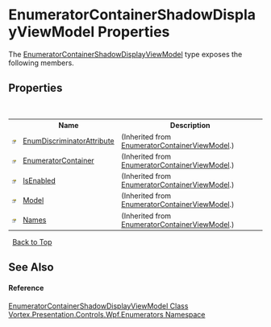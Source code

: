 # EnumeratorContainerShadowDisplayViewModel Properties
 

The <a href="T_Vortex_Presentation_Controls_Wpf_Enumerators_EnumeratorContainerShadowDisplayViewModel.md">EnumeratorContainerShadowDisplayViewModel</a> type exposes the following members.


## Properties
&nbsp;<table><tr><th></th><th>Name</th><th>Description</th></tr><tr><td>![Public property](media/pubproperty.gif "Public property")</td><td><a href="P_Vortex_Presentation_Controls_Wpf_Enumerators_EnumeratorContainerViewModel_EnumDiscriminatorAttribute.md">EnumDiscriminatorAttribute</a></td><td> (Inherited from <a href="T_Vortex_Presentation_Controls_Wpf_Enumerators_EnumeratorContainerViewModel.md">EnumeratorContainerViewModel</a>.)</td></tr><tr><td>![Public property](media/pubproperty.gif "Public property")</td><td><a href="P_Vortex_Presentation_Controls_Wpf_Enumerators_EnumeratorContainerViewModel_EnumeratorContainer.md">EnumeratorContainer</a></td><td> (Inherited from <a href="T_Vortex_Presentation_Controls_Wpf_Enumerators_EnumeratorContainerViewModel.md">EnumeratorContainerViewModel</a>.)</td></tr><tr><td>![Public property](media/pubproperty.gif "Public property")</td><td><a href="P_Vortex_Presentation_Controls_Wpf_Enumerators_EnumeratorContainerViewModel_IsEnabled.md">IsEnabled</a></td><td> (Inherited from <a href="T_Vortex_Presentation_Controls_Wpf_Enumerators_EnumeratorContainerViewModel.md">EnumeratorContainerViewModel</a>.)</td></tr><tr><td>![Public property](media/pubproperty.gif "Public property")</td><td><a href="P_Vortex_Presentation_Controls_Wpf_Enumerators_EnumeratorContainerViewModel_Model.md">Model</a></td><td> (Inherited from <a href="T_Vortex_Presentation_Controls_Wpf_Enumerators_EnumeratorContainerViewModel.md">EnumeratorContainerViewModel</a>.)</td></tr><tr><td>![Public property](media/pubproperty.gif "Public property")</td><td><a href="P_Vortex_Presentation_Controls_Wpf_Enumerators_EnumeratorContainerViewModel_Names.md">Names</a></td><td> (Inherited from <a href="T_Vortex_Presentation_Controls_Wpf_Enumerators_EnumeratorContainerViewModel.md">EnumeratorContainerViewModel</a>.)</td></tr></table>&nbsp;
<a href="#enumeratorcontainershadowdisplayviewmodel-properties">Back to Top</a>

## See Also


#### Reference
<a href="T_Vortex_Presentation_Controls_Wpf_Enumerators_EnumeratorContainerShadowDisplayViewModel.md">EnumeratorContainerShadowDisplayViewModel Class</a><br /><a href="N_Vortex_Presentation_Controls_Wpf_Enumerators.md">Vortex.Presentation.Controls.Wpf.Enumerators Namespace</a><br />